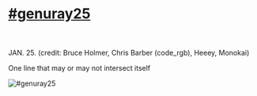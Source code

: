 # [#genuray25](https://genuary.art/prompts#jan25)</br></br>
JAN. 25. (credit: Bruce Holmer, Chris Barber (code_rgb), Heeey, Monokai)


One line that may or may not intersect itself

![#genuray25](https://github.com/user-attachments/assets/c969d10b-0319-48a2-ab2a-a11a84adb9bb)
